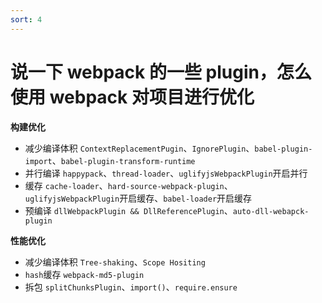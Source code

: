 ```yaml
---
sort: 4
---
```


# 说一下 webpack 的一些 plugin，怎么使用 webpack 对项目进行优化

**构建优化**

- 减少编译体积 `ContextReplacementPugin`、`IgnorePlugin`、`babel-plugin-import`、`babel-plugin-transform-runtime`
- 并行编译 `happypack`、`thread-loader`、`uglifyjsWebpackPlugin`开启并行
- 缓存 `cache-loader`、`hard-source-webpack-plugin`、`uglifyjsWebpackPlugin`开启缓存、`babel-loader`开启缓存
- 预编译 `dllWebpackPlugin && DllReferencePlugin`、`auto-dll-webapck-plugin`

**性能优化**

- 减少编译体积 `Tree-shaking`、`Scope Hositing`
- `hash`缓存 `webpack-md5-plugin`
- 拆包 `splitChunksPlugin`、`import()`、`require.ensure`

